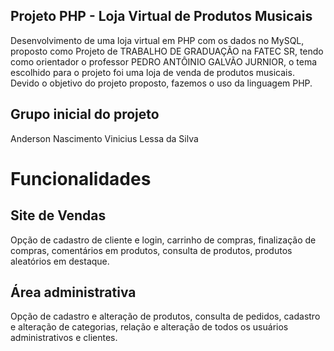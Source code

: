 ## Projeto PHP - Loja Virtual de Produtos Musicais

Desenvolvimento de uma loja virtual em PHP com os dados no MySQL, proposto como Projeto de TRABALHO DE GRADUAÇÃO na FATEC SR, tendo como orientador o professor PEDRO ANTÔINIO GALVÃO JURNIOR, o tema escolhido para o projeto foi uma loja de venda de produtos musicais.
Devido o objetivo do projeto proposto, fazemos o uso da linguagem PHP.

## Grupo inicial do projeto

Anderson Nascimento
Vinicius Lessa da Silva

# Funcionalidades

## Site de Vendas

Opção de cadastro de cliente e login, carrinho de compras, finalização de compras, comentários em produtos, consulta de produtos, produtos aleatórios em destaque.

## Área administrativa

Opção de cadastro e alteração de produtos, consulta de pedidos, cadastro e alteração de categorias, relação e alteração de todos os usuários administrativos e clientes.